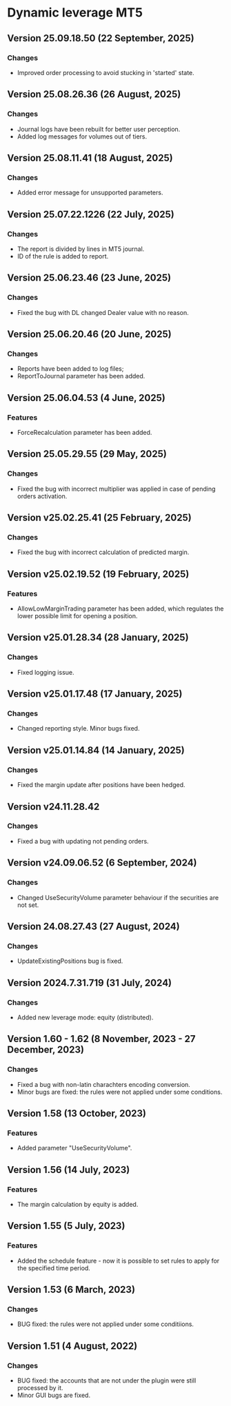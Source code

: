 # Dynamic leverage MT5

## Version 25.09.18.50 (22 September, 2025)
### Changes
* Improved order processing to avoid stucking in 'started' state.

## Version 25.08.26.36 (26 August, 2025)
### Changes
* Journal logs have been rebuilt for better user perception.
* Added log messages for volumes out of tiers.

## Version 25.08.11.41 (18 August, 2025)
### Changes
* Added error message for unsupported parameters.

## Version 25.07.22.1226 (22 July, 2025)
### Changes
* The report is divided by lines in MT5 journal.
* ID of the rule is added to report.

## Version 25.06.23.46 (23 June, 2025)
### Changes
* Fixed the bug with DL changed Dealer value with no reason.

## Version 25.06.20.46 (20 June, 2025)
### Changes
* Reports have been added to log files;
* ReportToJournal parameter has been added.

## Version 25.06.04.53 (4 June, 2025)
### Features
* ForceRecalculation parameter has been added.

## Version 25.05.29.55 (29 May, 2025)
### Changes
* Fixed the bug with incorrect multiplier was applied in case of pending orders activation.

## Version v25.02.25.41 (25 February, 2025)
### Changes
* Fixed the bug with incorrect calculation of predicted margin.

## Version v25.02.19.52 (19 February, 2025)
### Features
* AllowLowMarginTrading parameter has been added, which regulates the lower possible limit for opening a position.

## Version v25.01.28.34 (28 January, 2025)
### Changes
* Fixed logging issue.

## Version v25.01.17.48 (17 January, 2025)
### Changes
* Changed reporting style. Minor bugs fixed.

## Version v25.01.14.84 (14 January, 2025)
### Changes
* Fixed the margin update after positions have been hedged.

## Version v24.11.28.42
### Changes
* Fixed a bug with updating not pending orders.

## Version v24.09.06.52 (6 September, 2024)
### Changes
* Changed UseSecurityVolume parameter behaviour if the securities are not set.

## Version 24.08.27.43 (27 August, 2024)
### Changes
* UpdateExistingPositions bug is fixed.

## Version 2024.7.31.719 (31 July, 2024)
### Changes
* Added new leverage mode: equity (distributed).

## Version 1.60 - 1.62 (8 November, 2023 - 27 December, 2023)
### Changes
* Fixed a bug with non-latin charachters encoding conversion.
* Minor bugs are fixed: the rules were not applied under some conditions.

## Version 1.58 (13 October, 2023)
### Features
* Added parameter "UseSecurityVolume".

## Version 1.56 (14 July, 2023)
### Features
* The margin calculation by equity is added.

## Version 1.55 (5 July, 2023)
### Features
* Added the schedule feature - now it is possible to set rules to apply for the specified time period.

## Version 1.53 (6 March, 2023)
### Changes
* BUG fixed: the rules were not applied under some conditiions.

## Version 1.51 (4 August, 2022)
### Changes
* BUG fixed: the accounts that are not under the plugin were still processed by it.
* Minor GUI bugs are fixed.
